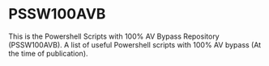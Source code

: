 # PSSW100AVB
This is the Powershell Scripts with 100% AV Bypass Repository (PSSW100AVB).
A list of useful Powershell scripts with 100% AV bypass (At the time of publication). 
